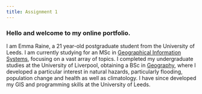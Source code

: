 ```yaml
---
title: Assignment 1
---
```



### Hello and welcome to my online portfolio. 

I am Emma Raine, a 21 year-old postgraduate student from the University of Leeds. I am currently studying for an MSc in [Geographical Information Systems](https://environment.leeds.ac.uk/courses/7411/geographical-information-systems-msc), focusing on a vast array of topics. I completed my undergraduate studies at the University of Liverpool, obtaining a BSc in [Geography](https://www.liverpool.ac.uk/study/undergraduate/courses/geography-bsc-hons/overview/), where I developed a particular interest in natural hazards, particularly flooding, population change and health as well as climatology. I have since developed my GIS and programming skills at the University of Leeds. 

